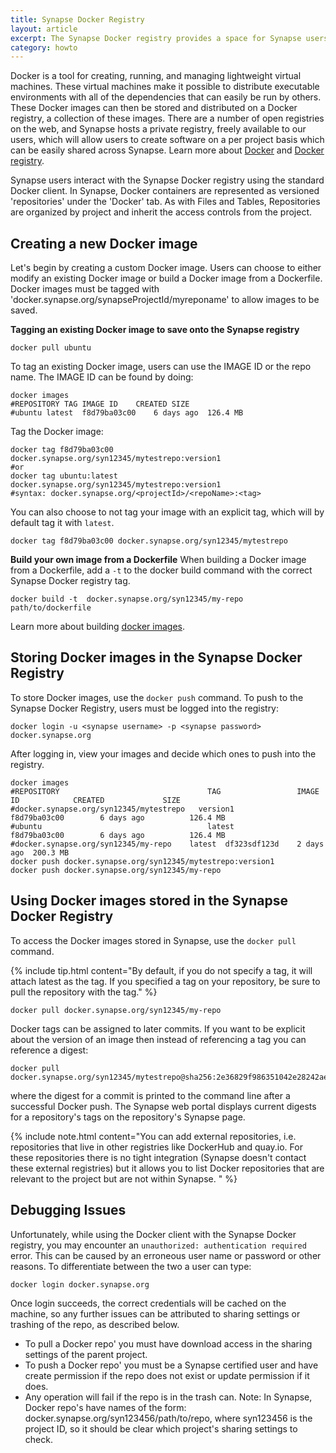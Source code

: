 ```yaml
---
title: Synapse Docker Registry
layout: article
excerpt: The Synapse Docker registry provides a space for Synapse users to store and distribute their Docker images per Synapse project.
category: howto
---
```


Docker is a tool for creating, running, and managing lightweight virtual machines. These virtual machines make it possible to distribute executable environments with all of the dependencies that can easily be run by others. These Docker images can then be stored and distributed on a Docker registry, a collection of these images. There are a number of open registries on the web, and Synapse hosts a private registry, freely available to our users, which will allow users to create software on a per project basis which can be easily shared across Synapse. Learn more about [Docker](https://www.docker.com/products/overview) and [Docker registry](https://www.docker.com/products/docker-registry).

Synapse users interact with the Synapse Docker registry using the standard Docker client. In Synapse, Docker containers are represented as versioned 'repositories' under the 'Docker' tab. As with Files and Tables, Repositories are organized by project and inherit the access controls from the project.

## Creating a new Docker image

Let's begin by creating a custom Docker image.  Users can choose to either modify an existing Docker image or build a Docker image from a Dockerfile.  Docker images must be tagged with 'docker.synapse.org/synapseProjectId/myreponame' to allow images to be saved.

**Tagging an existing Docker image to save onto the Synapse registry**

``` console
docker pull ubuntu
```

To tag an existing Docker image, users can use the IMAGE ID or the repo name.  The IMAGE ID can be found by doing:

``` console
docker images
#REPOSITORY	TAG	IMAGE ID	CREATED	SIZE
#ubuntu	latest	f8d79ba03c00	6 days ago	126.4 MB
```

Tag the Docker image:

``` console
docker tag f8d79ba03c00 docker.synapse.org/syn12345/mytestrepo:version1
#or
docker tag ubuntu:latest docker.synapse.org/syn12345/mytestrepo:version1
#syntax: docker.synapse.org/<projectId>/<repoName>:<tag>
```

You can also choose to not tag your image with an explicit tag, which will by default tag it with `latest`.

``` console
docker tag f8d79ba03c00 docker.synapse.org/syn12345/mytestrepo
```

**Build your own image from a Dockerfile**
When building a Docker image from a Dockerfile, add a `-t` to the docker build command with the correct Synapse Docker registry tag.

``` console
docker build -t  docker.synapse.org/syn12345/my-repo path/to/dockerfile
```

Learn more about building [docker images](https://docs.docker.com/engine/getstarted/step_four/).  

## Storing Docker images in the Synapse Docker Registry

To store Docker images, use the `docker push` command.  To push to the Synapse Docker Registry, users must be logged into the registry:

``` console
docker login -u <synapse username> -p <synapse password> docker.synapse.org
```

After logging in, view your images and decide which ones to push into the registry.

``` console
docker images
#REPOSITORY                                 TAG                 IMAGE ID            CREATED             SIZE
#docker.synapse.org/syn12345/mytestrepo   version1            f8d79ba03c00        6 days ago          126.4 MB
#ubuntu                                     latest              f8d79ba03c00        6 days ago          126.4 MB
#docker.synapse.org/syn12345/my-repo	latest	df323sdf123d	2 days ago	200.3 MB
docker push docker.synapse.org/syn12345/mytestrepo:version1
docker push docker.synapse.org/syn12345/my-repo
```

## Using Docker images stored in the Synapse Docker Registry

To access the Docker images stored in Synapse, use the `docker pull` command.

{% include tip.html content="By default, if you do not specify a tag, it will attach latest as the tag.  If you specified a tag on your repository, be sure to pull the repository with the tag." %}

``` console
docker pull docker.synapse.org/syn12345/my-repo
```

Docker tags can be assigned to later commits. If you want to be explicit about the version of an image then instead of referencing a tag you can reference a digest:

``` console
docker pull docker.synapse.org/syn12345/mytestrepo@sha256:2e36829f986351042e28242ae386913645a7b41b25844fb39b29af0bdf8dcb63
```

where the digest for a commit is printed to the command line after a successful Docker push. The Synapse web portal displays current digests for a repository's tags on the repository's Synapse page.

{% include note.html content="You can add external repositories, i.e. repositories that live in other registries like DockerHub and quay.io. For these repositories there is no tight integration (Synapse doesn't contact these external registries) but it allows you to list Docker repositories that are relevant to the project but are not within Synapse.
" %}

## Debugging Issues

Unfortunately, while using the Docker client with the Synapse Docker registry, you may encounter an `unauthorized: authentication required` error. This can be caused by an erroneous user name or password or other reasons. To differentiate between the two a user can type:

```
docker login docker.synapse.org
```

Once login succeeds, the correct credentials will be cached on the machine, so any further issues can be attributed to sharing settings or trashing of the repo, as described below.

* To pull a Docker repo' you must have download access in the sharing settings of the parent project.
* To push a Docker repo' you must be a Synapse certified user and have create permission if the repo does not exist or update permission if it does.
* Any operation will fail if the repo is in the trash can.
Note: In Synapse, Docker repo's have names of the form: docker.synapse.org/syn123456/path/to/repo, where syn123456 is the project ID, so it should be clear which project's sharing settings to check.
